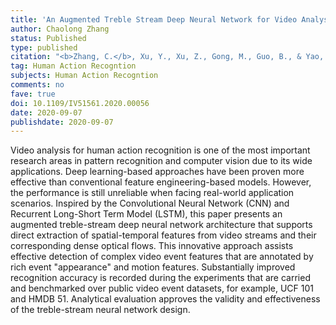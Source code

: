 ```yaml
---
title: 'An Augmented Treble Stream Deep Neural Network for Video Analysis'
author: Chaolong Zhang
status: Published
type: published
citation: "<b>Zhang, C.</b>, Xu, Y., Xu, Z., Gong, M., Guo, B., & Yao, D. (2020). An Augmented Treble Stream Deep Neural Network for Video Analysis. 24th International Conference Information Visualisation (IV),  301-306."
tag: Human Action Recogntion
subjects: Human Action Recogntion
comments: no
fave: true
doi: 10.1109/IV51561.2020.00056
date: 2020-09-07
publishdate: 2020-09-07
---
```


Video analysis for human action recognition is one of the most important research areas in pattern recognition and computer vision due to its wide applications. Deep learning-based approaches have been proven more effective than conventional feature engineering-based models. However, the performance is still unreliable when facing real-world application scenarios. Inspired by the Convolutional Neural Network (CNN) and Recurrent Long-Short Term Model (LSTM), this paper presents an augmented treble-stream deep neural network architecture that supports direct extraction of spatial-temporal features from video streams and their corresponding dense optical flows. This innovative approach assists effective detection of complex video event features that are annotated by rich event "appearance" and motion features. Substantially improved recognition accuracy is recorded during the experiments that are carried and benchmarked over public video event datasets, for example, UCF 101 and HMDB 51. Analytical evaluation approves the validity and effectiveness of the treble-stream neural network design.